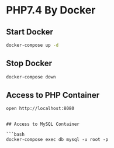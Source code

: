 # PHP7.4 By Docker

## Start Docker

```bash
docker-compose up -d
```

## Stop Docker

```bash
docker-compose down
```

## Access to PHP Container

```bash
open http://localhost:8080
```

````

## Access to MySQL Container

```bash
docker-compose exec db mysql -u root -p
````
